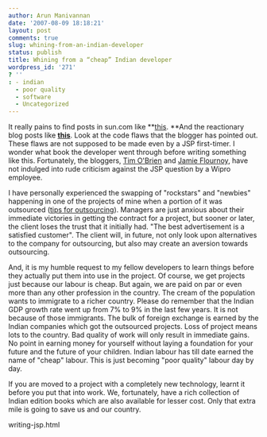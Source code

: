 ```yaml
---
author: Arun Manivannan
date: '2007-08-09 18:18:21'
layout: post
comments: true
slug: whining-from-an-indian-developer
status: publish
title: Whining from a “cheap” Indian developer
wordpress_id: '271'
? ''
: - indian
  - poor quality
  - software
  - Uncategorized
---
```


It really pains to find posts in sun.com like **[this][1]. **And the
reactionary blog posts like [**this**][2]. Look at the code flaws that the
blogger has pointed out. These flaws are not supposed to be made even by a JSP
first-timer. I wonder what book the developer went through before writing
something like this. Fortunately, the bloggers, [Tim O'Brien][3] and [Jamie
Flournoy][4], have not indulged into rude criticism against the JSP question
by a Wipro employee.

I have personally experienced the swapping of "rockstars" and "newbies"
happening in one of the projects of mine when a portion of it was outsourced
([tips for outsourcing][5]). Managers are just anxious about their immediate
victories in getting the contract for a project, but sooner or later, the
client loses the trust that it initially had. "The best advertisement is a
satisfied customer". The client will, in future, not only look upon
alternatives to the company for outsourcing, but also may create an aversion
towards outsourcing.

And, it is my humble request to my fellow developers to learn things before
they actually put them into use in the project. Of course, we get projects
just because our labour is cheap. But again, we are paid on par or even more
than any other profession in the country. The cream of the population wants to
immigrate to a richer country. Please do remember that the Indian GDP growth
rate went up from 7% to 9% in the last few years. It is not because of those
immigrants. The bulk of foreign exchange is earned by the Indian companies
which got the outsourced projects. Loss of project means lots to the country.
Bad quality of work will only result in immediate gains. No point in earning
money for yourself without laying a foundation for your future and the future
of your children. Indian labour has till date earned the name of "cheap"
labour. This is just becoming "poor quality" labour day by day.

If you are moved to a project with a completely new technology, learnt it
before you put that into work. We, fortunately, have a rich collection of
Indian edition books which are also available for lesser cost. Only that extra
mile is going to save us and our country.

   [1]:
http://forum.java.sun.com/thread.jspa?threadID=5160928&messageID=9612855

   [2]: http://www.pervasivecode.com/blog/2007/08/04/bad-bad-code/#more-40

   [3]: http://www.discursive.com/blog/2007/07/in-2007-people-are-still-
writing-jsp.html

   [4]: http://www.pervasivecode.com/blog/

   [5]: http://www.pervasivecode.com/blog/2007/02/20/tips-for-offshoring/

